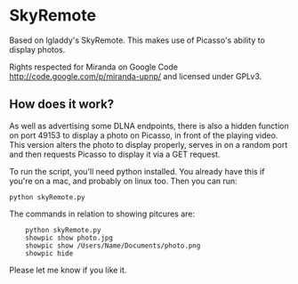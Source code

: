 SkyRemote
=========

Based on lgladdy's SkyRemote. This makes use of Picasso's ability to display photos.

Rights respected for Miranda on Google Code http://code.google.com/p/miranda-upnp/ and licensed under GPLv3.


How does it work?
------------------------------------------------

As well as advertising some DLNA endpoints, there is also a hidden function on port 49153 to display a photo on Picasso, in front of the playing video. This version alters the photo to display properly, serves in on a random port and then requests Picasso to display it via a GET request.

To run the script, you'll need python installed. You already have this if you're on a mac, and probably on linux too. Then you can run:

    python skyRemote.py

The commands in relation to showing pitcures are:
```
    python skyRemote.py
    showpic show photo.jpg
    showpic show /Users/Name/Documents/photo.png
    showpic hide
```

Please let me know if you like it.
